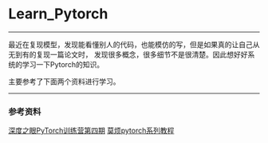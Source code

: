 # Learn_Pytorch
-----

最近在复现模型，发现能看懂别人的代码，也能模仿的写，但是如果真的让自己从无到有的复现一篇论文时，
发现很多概念，很多细节不是很清楚。因此想好好系统的学习一下Pytorch的知识。

主要参考了下面两个资料进行学习。

----

### 参考资料
[深度之眼PyTorch训练营第四期](https://blog.csdn.net/Ikerlz/article/details/106036738)
[莫烦pytorch系列教程](https://morvanzhou.github.io/tutorials/machine-learning/torch/)

